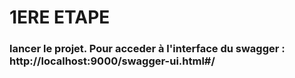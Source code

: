 # 1ERE ETAPE

### lancer le projet. Pour acceder à l'interface du swagger : http://localhost:9000/swagger-ui.html#/
